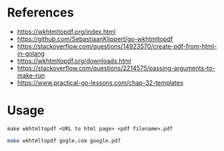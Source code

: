 # References
- https://wkhtmltopdf.org/index.html
- https://github.com/SebastiaanKlippert/go-wkhtmltopdf
- https://stackoverflow.com/questions/14923570/create-pdf-from-html-in-golang
- https://wkhtmltopdf.org/downloads.html
- https://stackoverflow.com/questions/2214575/passing-arguments-to-make-run
- https://www.practical-go-lessons.com/chap-32-templates

# Usage
`make wkhtmltopdf <URL to html page> <pdf filename>.pdf`
```bash
make wkhtmltopdf gogle.com google.pdf
```